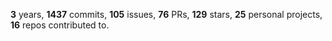**3** years, **1437** commits, **105** issues, **76** PRs, **129** stars, **25** personal projects, **16** repos contributed to.
